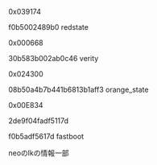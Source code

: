 0x039174

f0b5002489b0
redstate

0x000668

30b583b002ab0c46
verity

0x024300

08b50a4b7b441b6813b1aff3
orange_state

0x00E834

2de9f04fadf5117d

f0b5adf5617d
fastboot

neoのlkの情報一部
